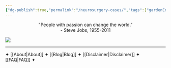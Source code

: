 ```yaml
---
{"dg-publish":true,"permalink":"/neurosurgery-cases/","tags":["gardenEntry"],"created":"2023-05-27T13:58:35.000-07:00","updated":"2023-10-18T10:07:09.963-07:00"}
---
```


<div align="center">
"People with passion can change the world."<br>
- Steve Jobs, 1955-2011
</div>

![](https://i.imgur.com/ycHgLnM.png)

---

✦  [[About\|About]]  ✦  [[Blog\|Blog]]  ✦  [[Disclaimer\|Disclaimer]]  ✦  [[FAQ\|FAQ]]  ✦